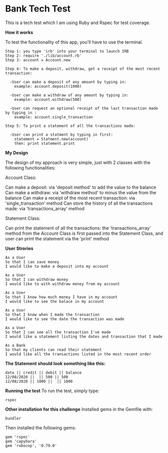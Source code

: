 # Bank Tech Test

This is a tech test which I am using Ruby and Rspec for test coverage.

**How it works**

To test the functionality of this app, you'll have to use the terminal.
```
Step 1: you type 'irb' into your terminal to launch IRB
Step 2: require './lib/account.rb'
Step 3: account = Account.new

Step 4: To make a deposit, withdraw, get a receipt of the most recent transaction:

  -User can make a deposit of any amount by typing in:
    example: account.deposit(1000)

  -User can make a withdraw of any amount by typing in:
    example: account.withdraw(500)

  -User can request an optional receipt of the last transaction made by typing in :
    example: account.single_transaction

Step 5: To print a statement of all the transactions made:

  -User can print a statment by typing in first:
    statement = Statment.new(account)
    then: print statement.print
```

**My Design**

The design of my approach is very simple, just with 2 classes with the following functionalities:

Account Class:

  Can make a deposit: via 'deposit method' to add the value to the balance
  Can make a withdraw: via 'withdraw method' to minus the value from the balance
  Can make a receipt of the most recent transaction: via 'single_transaction' method
  Can store the history of all the transactions made: via 'transactions_array' method

Statement Class:
  
  Can print the statement of all the transactions: the 'transactions_array' method from the 
    Account Class is first passed into the Statement Class, and user can print the statement via 
    the 'print' method

**User Strories**

```
As a User
So that I can save money
I would like to make a deposit into my account
```
```
As a User
So that I can withdraw money
I would like to with withdraw money from my account
```
```
As a User
So that I know how much money I have in my account
I would like to see the balace in my account
```
```
As a User
So that I know when I made the transaction
I would like to see the date the transaction was made
```
```
As a User
So that I can see all the transaction I've made
I would like a statement listing the dates and transaction that I made
```
```
As a Bank
So that my clients can read their statement
I would like all the transactions listed in the most recent order
```

**The Statement should look something like this:**
```
date || credit || debit || balance
12/08/2020 ||  || 500 || 500
12/08/2020 || 1000 ||  || 1000 
```

**Running the test**
To run the test, simply type:
```
rspec
```
**Other installation for this challenge**
Installed gems in the Gemfile with:
```
bundler
``` 
Then installed the following gems:
```
gem 'rspec'
gem 'capybara'
gem 'rubocop', '0.79.0'
```
